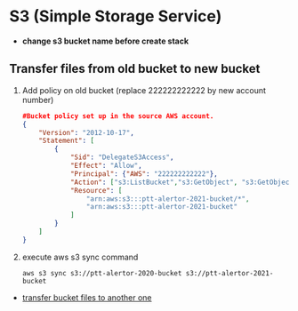 # S3 (Simple Storage Service)

* **change s3 bucket name before create stack**

## Transfer files from old bucket to new bucket

1. Add policy on old bucket (replace 222222222222 by new account number)

    ```json
    #Bucket policy set up in the source AWS account.
    {
        "Version": "2012-10-17",
        "Statement": [
            {
                "Sid": "DelegateS3Access",
                "Effect": "Allow",
                "Principal": {"AWS": "222222222222"},
                "Action": ["s3:ListBucket","s3:GetObject", "s3:GetObjectTagging"],
                "Resource": [
                    "arn:aws:s3:::ptt-alertor-2021-bucket/*",
                    "arn:aws:s3:::ptt-alertor-2021-bucket"
                ]
            }
        ]
    }
    ```

1. execute aws s3 sync command

    ```console
    aws s3 sync s3://ptt-alertor-2020-bucket s3://ptt-alertor-2021-bucket
    ```

* [transfer bucket files to another one](https://aws.amazon.com/tw/premiumsupport/knowledge-center/account-transfer-s3/)
